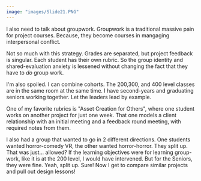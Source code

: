 ```yaml
---
image: "images/Slide21.PNG"
---
```



I also need to talk about groupwork. Groupwork is a traditional massive pain for project courses. Because, they become courses in mangaging interpersonal conflict.

Not so much with this strategy. Grades are separated, but project feedback is singular. Each student has their own rubric. So the group identity and shared-evaluation anxiety is lessened without changing the fact that they have to *do* group work.

I'm also spoiled. I can combine cohorts. The 200,300, and 400 level classes are in the same room at the same time. I have second-years and graduating seniors working together. Let the leaders lead by example.

One of my favorite rubrics is "Asset Creation for Others", where one student works on another project for just one week. That one models a client relationship with an initial meeting and a feedback round meeting, with required notes from them.

I also had a group that wanted to go in 2 different directions. One students wanted horror-comedy VR, the other wanted horror-horror. They split up. That was just... allowed? If the learning objectives were for learning group-work, like it is at the 200 level, I would have intervened. But for the Seniors, they were fine. Yeah, split up. Sure! Now I get to compare similar projects and pull out design lessons!
